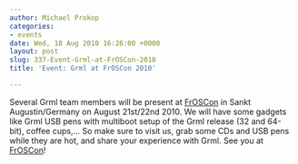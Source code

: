 ```yaml
---
author: Michael Prokop
categories:
- events
date: Wed, 18 Aug 2010 16:26:00 +0000
layout: post
slug: 337-Event-Grml-at-FrOSCon-2010
title: 'Event: Grml at FrOSCon 2010'

---
```

Several Grml team members will be present at [FrOSCon](http://www.froscon.de/) in Sankt Augustin/Germany on August 21st/22nd 2010\. We will have some gadgets like Grml USB pens with multiboot setup of the Grml release (32 and 64\-bit), coffee cups,... So make sure to visit us, grab some CDs and USB pens while they are hot, and share your experience with Grml. See you at [FrOSCon](http://www.froscon.de/)!